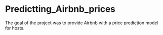 # Predictting_Airbnb_prices
The goal of the project was to provide Airbnb with a price prediction model for hosts.
